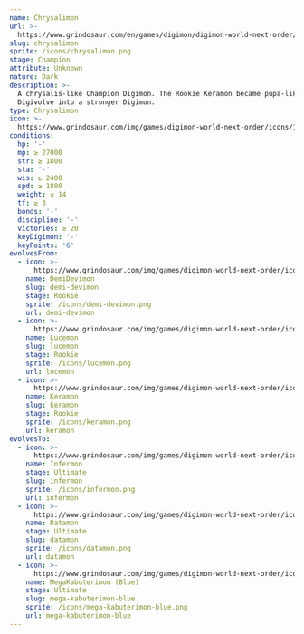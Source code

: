 ```yaml
---
name: Chrysalimon
url: >-
  https://www.grindosaur.com/en/games/digimon/digimon-world-next-order/digimon/106-chrysalimon
slug: chrysalimon
sprite: /icons/chrysalimon.png
stage: Champion
attribute: Unknown
nature: Dark
description: >-
  A chrysalis-like Champion Digimon. The Rookie Keramon became pupa-like to
  Digivolve into a stronger Digimon.
type: Chrysalimon
icon: >-
  https://www.grindosaur.com/img/games/digimon-world-next-order/icons/106-chrysalimon-icon.png
conditions:
  hp: '-'
  mp: ≥ 27000
  str: ≥ 1800
  sta: '-'
  wis: ≥ 2400
  spd: ≥ 1800
  weight: ≤ 14
  tf: ≥ 3
  bonds: '-'
  discipline: '-'
  victories: ≥ 20
  keyDigimon: '-'
  keyPoints: '6'
evolvesFrom:
  - icon: >-
      https://www.grindosaur.com/img/games/digimon-world-next-order/icons/42-demidevimon-icon-small.png
    name: DemiDevimon
    slug: demi-devimon
    stage: Rookie
    sprite: /icons/demi-devimon.png
    url: demi-devimon
  - icon: >-
      https://www.grindosaur.com/img/games/digimon-world-next-order/icons/43-lucemon-icon-small.png
    name: Lucemon
    slug: lucemon
    stage: Rookie
    sprite: /icons/lucemon.png
    url: lucemon
  - icon: >-
      https://www.grindosaur.com/img/games/digimon-world-next-order/icons/56-keramon-icon-small.png
    name: Keramon
    slug: keramon
    stage: Rookie
    sprite: /icons/keramon.png
    url: keramon
evolvesTo:
  - icon: >-
      https://www.grindosaur.com/img/games/digimon-world-next-order/icons/152-infermon-icon-small.png
    name: Infermon
    stage: Ultimate
    slug: infermon
    sprite: /icons/infermon.png
    url: infermon
  - icon: >-
      https://www.grindosaur.com/img/games/digimon-world-next-order/icons/141-datamon-icon-small.png
    name: Datamon
    stage: Ultimate
    slug: datamon
    sprite: /icons/datamon.png
    url: datamon
  - icon: >-
      https://www.grindosaur.com/img/games/digimon-world-next-order/icons/145-megakabuterimon-blue-icon-small.png
    name: MegaKabuterimon (Blue)
    stage: Ultimate
    slug: mega-kabuterimon-blue
    sprite: /icons/mega-kabuterimon-blue.png
    url: mega-kabuterimon-blue
---
```


